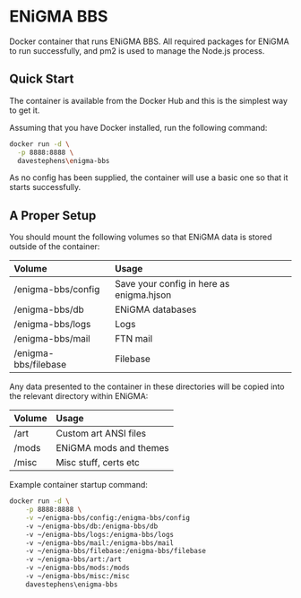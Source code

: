 ENiGMA BBS
==========
Docker container that runs ENiGMA BBS. All required packages for ENiGMA to run successfully, 
and pm2 is used to manage the Node.js process.

Quick Start
-----------
The container is available from the Docker Hub and this is the simplest way to get it.

Assuming that you have Docker installed, run the following command:

````bash
docker run -d \
  -p 8888:8888 \
  davestephens\enigma-bbs
````

As no config has been supplied, the container will use a basic one so that it starts successfully.

A Proper Setup
--------------
You should mount the following volumes so that ENiGMA data is stored outside of the 
container:

| Volume                  | Usage                                            |
|:------------------------|:-------------------------------------------------|
| /enigma-bbs/config      | Save your config in here as enigma.hjson         |
| /enigma-bbs/db          | ENiGMA databases                                 |
| /enigma-bbs/logs        | Logs                                             |
| /enigma-bbs/mail        | FTN mail                                         |
| /enigma-bbs/filebase    | Filebase                                         |

Any data presented to the container in these directories will be copied into the 
relevant directory within ENiGMA:

| Volume                  | Usage                                            |
|:------------------------|:-------------------------------------------------|
| /art                    | Custom art ANSI files                            |
| /mods                   | ENiGMA mods and themes                           |
| /misc                   | Misc stuff, certs etc                            |

Example container startup command:

````bash
docker run -d \
    -p 8888:8888 \
    -v ~/enigma-bbs/config:/enigma-bbs/config
    -v ~/enigma-bbs/db:/enigma-bbs/db
    -v ~/enigma-bbs/logs:/enigma-bbs/logs
    -v ~/enigma-bbs/mail:/enigma-bbs/mail
    -v ~/enigma-bbs/filebase:/enigma-bbs/filebase
    -v ~/enigma-bbs/art:/art
    -v ~/enigma-bbs/mods:/mods
    -v ~/enigma-bbs/misc:/misc
    davestephens\enigma-bbs
````


